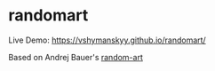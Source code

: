 # randomart

Live Demo: https://vshymanskyy.github.io/randomart/

Based on Andrej Bauer's [random-art](http://math.andrej.com/2010/04/21/random-art-in-python/)
